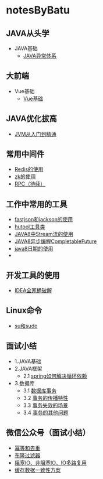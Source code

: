 # notesByBatu


## JAVA从头学
- JAVA基础
    - [JAVA异常体系](./JAVA从头学/01_JAVA基础/java异常.md)


## 大前端
- Vue基础
    - [Vue基础](./大前端/Vue/vue.md)


## JAVA优化拔高
- [JVM从入门到精通](./bilibili/尚硅谷/JVM宋红康)



## 常用中间件
- [Redis的使用](./微信公众号/202107-09/redis的使用.md)
- [zk的使用](./微信公众号/202107-09/zk的使用.md)
- [RPC（待续）](./微信公众号/202107-09/RPC/RPC.md)



## 工作中常用的工具
- [fastjson和jackson的使用](./微信公众号/202107-09/fastjson和jackson的使用.md)
- [hutool工具类](./微信公众号/202107-09/hutool工具类.md)
- [JAVA8中Stream流的使用](./bilibili/尚硅谷/JAVA8李贺飞/JAVA8新特性/JAVA8中Stream流的使用.md)
- [JAVA8异步编程CompletableFuture](./微信公众号/202107-09/completableFuture.md)
- [java8日期的使用](./微信公众号/202107-09/时间.md)
- 


## 开发工具的使用
- [IDEA全家桶破解](https://www.bilibili.com/video/BV1zb4y1U7Fv?p=2)



## Linux命令
- [su和sudo](./微信公众号/202107-09/su和sudo.md)


## 面试小结
- 1.JAVA基础
- 2.JAVA框架
    - 2.1 [spring如何解决循环依赖](./面试小结/JAVA框架/spring如何解决循环依赖.md)
- 3.数据库
    - 3.1 [数据库事务](./面试小结/数据库/1.数据库事务.md)
    - 3.2 [事务的传播特性](./面试小结/数据库/2.事务的传播特性.md)
    - 3.3 [事务失效的场景](./面试小结/数据库/3.事务失效的场景.md)
    - 3.4 [事务的其他问题](./面试小结/数据库/4.事务的其他问题.md)


## 微信公众号（面试小结）
- [幂等和去重](./微信公众号/202107-09/幂等和去重.md)
- [布隆过滤器](./微信公众号/202107-09/布隆过滤器.md)
- [阻塞IO、非阻塞IO、IO多路复用](./微信公众号/202110-12/阻塞IO、非阻塞IO、IO多路复用.md)
- [缓存数据一致性方案](./微信公众号/202110-12/缓存数据一致性方案.md)







